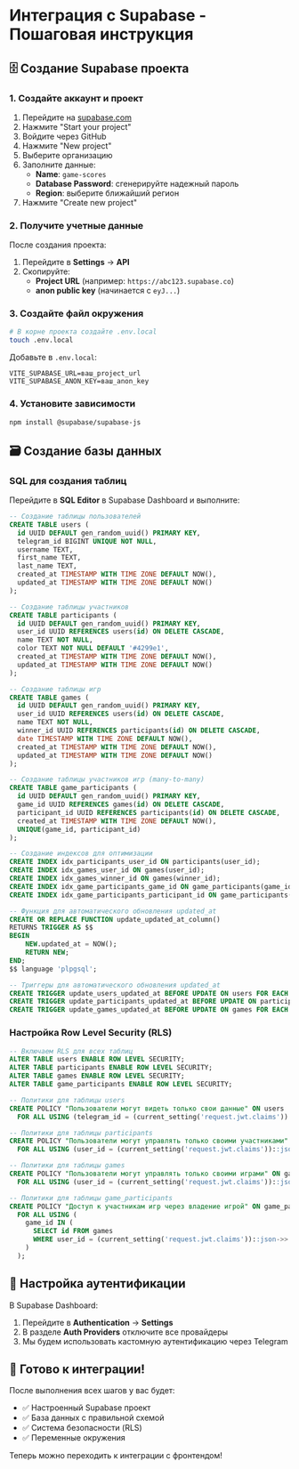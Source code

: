 # Интеграция с Supabase - Пошаговая инструкция

## 🗄️ Создание Supabase проекта

### 1. Создайте аккаунт и проект
1. Перейдите на [supabase.com](https://supabase.com)
2. Нажмите "Start your project"
3. Войдите через GitHub
4. Нажмите "New project"
5. Выберите организацию
6. Заполните данные:
   - **Name**: `game-scores`
   - **Database Password**: сгенерируйте надежный пароль
   - **Region**: выберите ближайший регион
7. Нажмите "Create new project"

### 2. Получите учетные данные
После создания проекта:
1. Перейдите в **Settings** → **API**
2. Скопируйте:
   - **Project URL** (например: `https://abc123.supabase.co`)
   - **anon public key** (начинается с `eyJ...`)

### 3. Создайте файл окружения
```bash
# В корне проекта создайте .env.local
touch .env.local
```

Добавьте в `.env.local`:
```env
VITE_SUPABASE_URL=ваш_project_url
VITE_SUPABASE_ANON_KEY=ваш_anon_key
```

### 4. Установите зависимости
```bash
npm install @supabase/supabase-js
```

## 🗃️ Создание базы данных

### SQL для создания таблиц

Перейдите в **SQL Editor** в Supabase Dashboard и выполните:

```sql
-- Создание таблицы пользователей
CREATE TABLE users (
  id UUID DEFAULT gen_random_uuid() PRIMARY KEY,
  telegram_id BIGINT UNIQUE NOT NULL,
  username TEXT,
  first_name TEXT,
  last_name TEXT,
  created_at TIMESTAMP WITH TIME ZONE DEFAULT NOW(),
  updated_at TIMESTAMP WITH TIME ZONE DEFAULT NOW()
);

-- Создание таблицы участников
CREATE TABLE participants (
  id UUID DEFAULT gen_random_uuid() PRIMARY KEY,
  user_id UUID REFERENCES users(id) ON DELETE CASCADE,
  name TEXT NOT NULL,
  color TEXT NOT NULL DEFAULT '#4299e1',
  created_at TIMESTAMP WITH TIME ZONE DEFAULT NOW(),
  updated_at TIMESTAMP WITH TIME ZONE DEFAULT NOW()
);

-- Создание таблицы игр
CREATE TABLE games (
  id UUID DEFAULT gen_random_uuid() PRIMARY KEY,
  user_id UUID REFERENCES users(id) ON DELETE CASCADE,
  name TEXT NOT NULL,
  winner_id UUID REFERENCES participants(id) ON DELETE CASCADE,
  date TIMESTAMP WITH TIME ZONE DEFAULT NOW(),
  created_at TIMESTAMP WITH TIME ZONE DEFAULT NOW(),
  updated_at TIMESTAMP WITH TIME ZONE DEFAULT NOW()
);

-- Создание таблицы участников игр (many-to-many)
CREATE TABLE game_participants (
  id UUID DEFAULT gen_random_uuid() PRIMARY KEY,
  game_id UUID REFERENCES games(id) ON DELETE CASCADE,
  participant_id UUID REFERENCES participants(id) ON DELETE CASCADE,
  created_at TIMESTAMP WITH TIME ZONE DEFAULT NOW(),
  UNIQUE(game_id, participant_id)
);

-- Создание индексов для оптимизации
CREATE INDEX idx_participants_user_id ON participants(user_id);
CREATE INDEX idx_games_user_id ON games(user_id);
CREATE INDEX idx_games_winner_id ON games(winner_id);
CREATE INDEX idx_game_participants_game_id ON game_participants(game_id);
CREATE INDEX idx_game_participants_participant_id ON game_participants(participant_id);

-- Функция для автоматического обновления updated_at
CREATE OR REPLACE FUNCTION update_updated_at_column()
RETURNS TRIGGER AS $$
BEGIN
    NEW.updated_at = NOW();
    RETURN NEW;
END;
$$ language 'plpgsql';

-- Триггеры для автоматического обновления updated_at
CREATE TRIGGER update_users_updated_at BEFORE UPDATE ON users FOR EACH ROW EXECUTE FUNCTION update_updated_at_column();
CREATE TRIGGER update_participants_updated_at BEFORE UPDATE ON participants FOR EACH ROW EXECUTE FUNCTION update_updated_at_column();
CREATE TRIGGER update_games_updated_at BEFORE UPDATE ON games FOR EACH ROW EXECUTE FUNCTION update_updated_at_column();
```

### Настройка Row Level Security (RLS)

```sql
-- Включаем RLS для всех таблиц
ALTER TABLE users ENABLE ROW LEVEL SECURITY;
ALTER TABLE participants ENABLE ROW LEVEL SECURITY;
ALTER TABLE games ENABLE ROW LEVEL SECURITY;
ALTER TABLE game_participants ENABLE ROW LEVEL SECURITY;

-- Политики для таблицы users
CREATE POLICY "Пользователи могут видеть только свои данные" ON users
  FOR ALL USING (telegram_id = (current_setting('request.jwt.claims'))::json->>'telegram_id')::bigint;

-- Политики для таблицы participants
CREATE POLICY "Пользователи могут управлять только своими участниками" ON participants
  FOR ALL USING (user_id = (current_setting('request.jwt.claims'))::json->>'sub')::uuid);

-- Политики для таблицы games
CREATE POLICY "Пользователи могут управлять только своими играми" ON games
  FOR ALL USING (user_id = (current_setting('request.jwt.claims'))::json->>'sub')::uuid);

-- Политики для таблицы game_participants
CREATE POLICY "Доступ к участникам игр через владение игрой" ON game_participants
  FOR ALL USING (
    game_id IN (
      SELECT id FROM games 
      WHERE user_id = (current_setting('request.jwt.claims'))::json->>'sub')::uuid
    )
  );
```

## 🔑 Настройка аутентификации

В Supabase Dashboard:
1. Перейдите в **Authentication** → **Settings**
2. В разделе **Auth Providers** отключите все провайдеры
3. Мы будем использовать кастомную аутентификацию через Telegram

## 📝 Готово к интеграции!

После выполнения всех шагов у вас будет:
- ✅ Настроенный Supabase проект
- ✅ База данных с правильной схемой
- ✅ Система безопасности (RLS)
- ✅ Переменные окружения

Теперь можно переходить к интеграции с фронтендом!